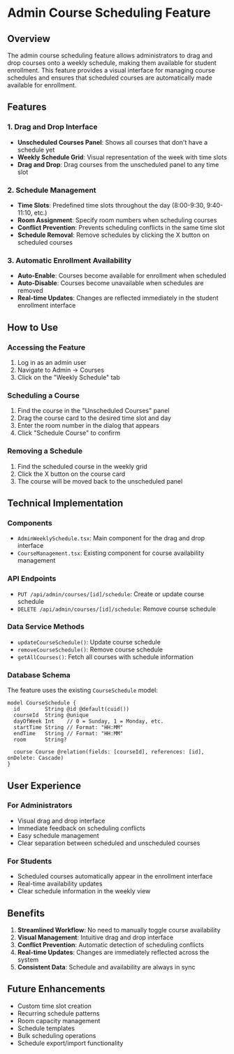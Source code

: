 # Admin Course Scheduling Feature

## Overview

The admin course scheduling feature allows administrators to drag and drop courses onto a weekly schedule, making them available for student enrollment. This feature provides a visual interface for managing course schedules and ensures that scheduled courses are automatically made available for enrollment.

## Features

### 1. Drag and Drop Interface
- **Unscheduled Courses Panel**: Shows all courses that don't have a schedule yet
- **Weekly Schedule Grid**: Visual representation of the week with time slots
- **Drag and Drop**: Drag courses from the unscheduled panel to any time slot

### 2. Schedule Management
- **Time Slots**: Predefined time slots throughout the day (8:00-9:30, 9:40-11:10, etc.)
- **Room Assignment**: Specify room numbers when scheduling courses
- **Conflict Prevention**: Prevents scheduling conflicts in the same time slot
- **Schedule Removal**: Remove schedules by clicking the X button on scheduled courses

### 3. Automatic Enrollment Availability
- **Auto-Enable**: Courses become available for enrollment when scheduled
- **Auto-Disable**: Courses become unavailable when schedules are removed
- **Real-time Updates**: Changes are reflected immediately in the student enrollment interface

## How to Use

### Accessing the Feature
1. Log in as an admin user
2. Navigate to Admin → Courses
3. Click on the "Weekly Schedule" tab

### Scheduling a Course
1. Find the course in the "Unscheduled Courses" panel
2. Drag the course card to the desired time slot and day
3. Enter the room number in the dialog that appears
4. Click "Schedule Course" to confirm

### Removing a Schedule
1. Find the scheduled course in the weekly grid
2. Click the X button on the course card
3. The course will be moved back to the unscheduled panel

## Technical Implementation

### Components
- `AdminWeeklySchedule.tsx`: Main component for the drag and drop interface
- `CourseManagement.tsx`: Existing component for course availability management

### API Endpoints
- `PUT /api/admin/courses/[id]/schedule`: Create or update course schedule
- `DELETE /api/admin/courses/[id]/schedule`: Remove course schedule

### Data Service Methods
- `updateCourseSchedule()`: Update course schedule
- `removeCourseSchedule()`: Remove course schedule
- `getAllCourses()`: Fetch all courses with schedule information

### Database Schema
The feature uses the existing `CourseSchedule` model:
```prisma
model CourseSchedule {
  id        String @id @default(cuid())
  courseId  String @unique
  dayOfWeek Int    // 0 = Sunday, 1 = Monday, etc.
  startTime String // Format: "HH:MM"
  endTime   String // Format: "HH:MM"
  room      String?
  
  course Course @relation(fields: [courseId], references: [id], onDelete: Cascade)
}
```

## User Experience

### For Administrators
- Visual drag and drop interface
- Immediate feedback on scheduling conflicts
- Easy schedule management
- Clear separation between scheduled and unscheduled courses

### For Students
- Scheduled courses automatically appear in the enrollment interface
- Real-time availability updates
- Clear schedule information in the weekly view

## Benefits

1. **Streamlined Workflow**: No need to manually toggle course availability
2. **Visual Management**: Intuitive drag and drop interface
3. **Conflict Prevention**: Automatic detection of scheduling conflicts
4. **Real-time Updates**: Changes are immediately reflected across the system
5. **Consistent Data**: Schedule and availability are always in sync

## Future Enhancements

- Custom time slot creation
- Recurring schedule patterns
- Room capacity management
- Schedule templates
- Bulk scheduling operations
- Schedule export/import functionality
